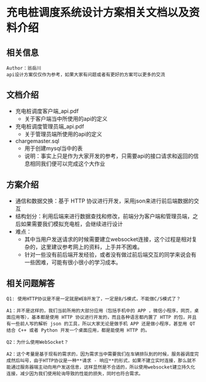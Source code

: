# 充电桩调度系统设计方案相关文档以及资料介绍

## 相关信息

    Author：翁岳川
    api设计方案仅仅作为参考，如果大家有问题或者有更好的方案可以更多的交流

## 文档介绍

- 充电桩调度客户端_api.pdf
  - 关于客户端当中所使用的api的定义
- 充电桩调度管理员端_api.pdf
  - 关于管理员端所使用的api的定义
- chargemaster.sql
  - 用于创建mysql当中的表
  - 说明：事实上只是作为大家开发的参考，只需要api的接口请求和返回的信息相同我们便可以完成这个大作业

## 方案介绍

- 通信和数据交换：基于 HTTP 协议进行开发，采用json来进行前后端数据的交互
- 结构划分：利用后端来进行数据查找和修改，前端分为客户端和管理员端，之后如果需要我们模拟充电桩，会继续进行设计
- 难点：
  - 其中当用户发送请求的时候需要建立websocket连接，这个过程是相对复杂的，这里建议参考网上的资料，上手并不困难。
  - 针对一些没有前后端开发经验，或者没有做过前后端交互的同学来说会有一些困难，可能有很小很小的学习成本。

## 相关问题解答

    Q1: 使用HTTP协议是不是一定就是WEB开发了，一定是B/S模式，不能做C/S模式了？
    
    A1：并不是这样的，我们当前所用的大部分应用（包括手机中的 APP ，微信小程序，网页，桌面应用等），基本都是使用 HTTP 协议进行开发的，而且各种语言都内置了 HTTP 的包，并且有一些前人写的解析 json 的工具，所以大家无论是做手机 APP 还是做小程序，甚至用 QT 结合 C++ 或者 Python 开发一个桌面应用，都是能使用 HTTP 的。

    Q2：为什么使用WebSocket？

    A2：这个考量是基于现有的需求的，因为需求当中需要我们在车辆排队到的时候，服务器调度完成然后叫号，由于HTTP协议是一种**请求 - 响应**的形式，如果不建立实时连接，那么就不能通过服务器端主动向用户发送信息，这样显然是不合适的，所以使用websocket建立持久化连接，减少因为我们使用轮询导致的性能的损失，同时也符合需求。